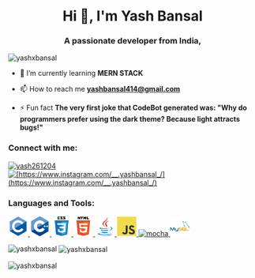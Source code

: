 <h1 align="center">Hi 👋, I'm Yash Bansal</h1>
<h3 align="center">A passionate developer from India,</h3>

<p align="left"> <img src="https://komarev.com/ghpvc/?username=yashxbansal&label=Profile%20views&color=0e75b6&style=flat" alt="yashxbansal" /> </p>

- 🌱 I’m currently learning **MERN STACK**

- 📫 How to reach me **yashbansal414@gmail.com**

- ⚡ Fun fact **The very first joke that CodeBot generated was: "Why do programmers prefer using the dark theme? Because light attracts bugs!"**

<h3 align="left">Connect with me:</h3>
<p align="left">
<a href="https://twitter.com/yash261204" target="blank"><img align="center" src="https://raw.githubusercontent.com/rahuldkjain/github-profile-readme-generator/master/src/images/icons/Social/twitter.svg" alt="yash261204" height="30" width="40" /></a>
<a href="https://instagram.com/https://www.instagram.com/__.yashbansal_/" target="blank"><img align="center" src="https://raw.githubusercontent.com/rahuldkjain/github-profile-readme-generator/master/src/images/icons/Social/instagram.svg" alt="[https://www.instagram.com/__.yashbansal_/](https://www.instagram.com/__.yashbansal_/)" height="30" width="40" /></a>
</p>

<h3 align="left">Languages and Tools:</h3>
<p align="left"> <a href="https://www.cprogramming.com/" target="_blank" rel="noreferrer"> <img src="https://raw.githubusercontent.com/devicons/devicon/master/icons/c/c-original.svg" alt="c" width="40" height="40"/> </a> <a href="https://www.w3schools.com/cpp/" target="_blank" rel="noreferrer"> <img src="https://raw.githubusercontent.com/devicons/devicon/master/icons/cplusplus/cplusplus-original.svg" alt="cplusplus" width="40" height="40"/> </a> <a href="https://www.w3schools.com/css/" target="_blank" rel="noreferrer"> <img src="https://raw.githubusercontent.com/devicons/devicon/master/icons/css3/css3-original-wordmark.svg" alt="css3" width="40" height="40"/> </a> <a href="https://www.w3.org/html/" target="_blank" rel="noreferrer"> <img src="https://raw.githubusercontent.com/devicons/devicon/master/icons/html5/html5-original-wordmark.svg" alt="html5" width="40" height="40"/> </a> <a href="https://www.java.com" target="_blank" rel="noreferrer"> <img src="https://raw.githubusercontent.com/devicons/devicon/master/icons/java/java-original.svg" alt="java" width="40" height="40"/> </a> <a href="https://developer.mozilla.org/en-US/docs/Web/JavaScript" target="_blank" rel="noreferrer"> <img src="https://raw.githubusercontent.com/devicons/devicon/master/icons/javascript/javascript-original.svg" alt="javascript" width="40" height="40"/> </a> <a href="https://mochajs.org" target="_blank" rel="noreferrer"> <img src="https://www.vectorlogo.zone/logos/mochajs/mochajs-icon.svg" alt="mocha" width="40" height="40"/> </a> <a href="https://www.mysql.com/" target="_blank" rel="noreferrer"> <img src="https://raw.githubusercontent.com/devicons/devicon/master/icons/mysql/mysql-original-wordmark.svg" alt="mysql" width="40" height="40"/> </a> </p>

<p><img align="left" src="https://github-readme-stats.vercel.app/api/top-langs?username=yashxbansal&show_icons=true&locale=en&layout=compact" alt="yashxbansal" /></p>

<p>&nbsp;<img align="center" src="https://github-readme-stats.vercel.app/api?username=yashxbansal&show_icons=true&locale=en" alt="yashxbansal" /></p>

<p><img align="center" src="https://github-readme-streak-stats.herokuapp.com/?user=yashxbansal&" alt="yashxbansal" /></p>

